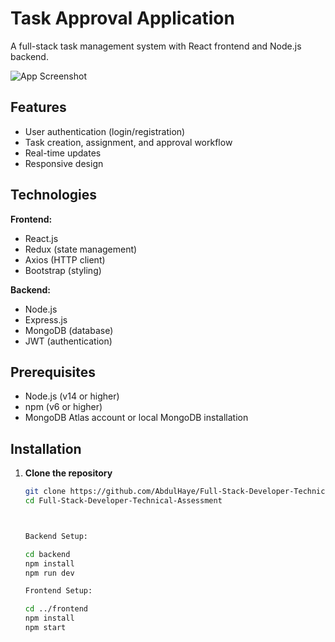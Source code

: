 # Task Approval Application

A full-stack task management system with React frontend and Node.js backend.

![App Screenshot](screenshots/app-preview.png) <!-- Add your screenshot if available -->

## Features

- User authentication (login/registration)
- Task creation, assignment, and approval workflow
- Real-time updates
- Responsive design

## Technologies

**Frontend:**
- React.js
- Redux (state management)
- Axios (HTTP client)
- Bootstrap (styling)

**Backend:**
- Node.js
- Express.js
- MongoDB (database)
- JWT (authentication)

## Prerequisites

- Node.js (v14 or higher)
- npm (v6 or higher)
- MongoDB Atlas account or local MongoDB installation

## Installation

1. **Clone the repository**
   ```bash
   git clone https://github.com/AbdulHaye/Full-Stack-Developer-Technical-Assessment.git
   cd Full-Stack-Developer-Technical-Assessment



   Backend Setup:
   
   cd backend
   npm install
   npm run dev

   Frontend Setup:

   cd ../frontend
   npm install
   npm start
   
